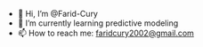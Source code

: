 - 👋 Hi, I’m @Farid-Cury
- 🌱 I’m currently learning predictive modeling
- 📫 How to reach me: faridcury2002@gmail.com

